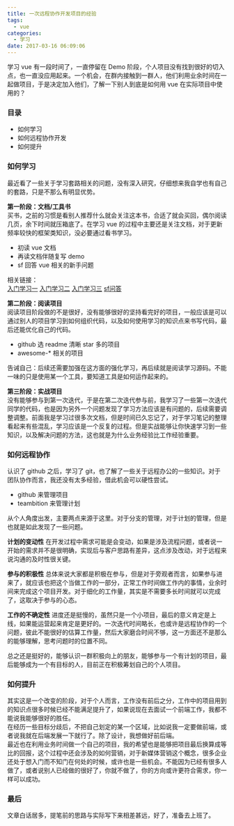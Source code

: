 ```yaml
---
title: 一次远程协作开发项目的经验
tags:
  - vue
categories:
  - 学习
date: 2017-03-16 06:09:06
---
```


学习 vue 有一段时间了，一直停留在 Demo 阶段，个人项目没有找到很好的切入点，也一直没应用起来。一个机会，在群内接触到一群人，他们利用业余时间在一起做项目，于是决定加入他们，了解一下别人到底是如何用 vue 在实际项目中使用的？
<!-- more -->
### 目录
- 如何学习
- 如何远程协作开发
- 如何提升

### 如何学习
最近看了一些关于学习套路相关的问题，没有深入研究，仔细想来我自学也有自己的套路，只是不那么有明显优势。  

**第一阶段：文档/工具书**  
买书，之前的习惯是看别人推荐什么就会关注这本书，合适了就会买回，偶尔阅读几页，余下时间就压箱底了。在学习 vue 的过程中主要还是关注文档，对于更新频率较快的框架类知识，没必要通过看书学习。  
- 初读 vue 文档  
- 再读文档伴随复写 demo  
- sf 回答 vue 相关的新手问题

相关链接：  
[入门学习一](//www.unofficial.cn/2016/10/25/vue-%E5%85%A5%E9%97%A8%E5%AD%A6%E4%B9%A0.html)
[入门学习二](//www.unofficial.cn/2016/11/24/vue-%E5%85%A5%E9%97%A8%E5%AD%A6%E4%B9%A02.html)
[入门学习三](//www.unofficial.cn/2016/12/13/vue-%E5%85%A5%E9%97%A8%E5%AD%A6%E4%B9%A03.html)
[sf问答](//segmentfault.com/u/unofficial/answers)

**第二阶段：阅读项目**  
阅读项目阶段做的不是很好，没有能够很好的坚持看完好的项目，一般应该是可以通过别人的项目学习到如何组织代码，以及如何使用学习的知识点来书写代码，最后还能优化自己的代码。  
- github 选 readme 清晰 star 多的项目  
- awesome-* 相关的项目  

告诫自己：后续还需要加强在这方面的强化学习，再后续就是阅读学习源码。不能一味的只是使用某一个工具，要知道工具是如何运作起来的。  

**第三阶段：实战项目**  
没有能够参与到第一次迭代，于是在第二次迭代参与前，我学习了一些第一次迭代同学的代码，也是因为另外一个问题发现了学习方法应该是有问题的，后续需要调整调整。前面我是学习过很多次文档，但是时间已久忘记了，对于学习笔记的整理看起来有些混乱，学习应该是一个反复的过程。但是实战能够让你快速学习到一些知识，以及解决问题的方法，这也就是为什么业务经验比工作经验重要。  

### 如何远程协作
认识了 github 之后，学习了 git，也了解了一些关于远程办公的一些知识。对于团队协作而言，我还没有太多经验，借此机会可以硬性尝试。  
- github 来管理项目
- teambition 来管理计划

从个人角度出发，主要两点来源于这里。对于分支的管理，对于计划的管理，但是也就是如此发现了一些问题。  

**计划的变动性**
在开发过程中需求可能是会变动，如果是涉及流程问题，或者说一开始的需求并不是很明确，实现后与客户思路有差异，这点涉及改动，对于远程来说沟通的及时性很关键。  

**参与的积极性**
总体来说大家都是积极在参与，但是对于旁观者而言，如果参与进来了，就应该也把这个当做工作的一部分，正常工作时间做工作内的事情，业余时间来完成这个项目开发。对于细化的工作量，其实是不需要多长时间就可以完成了，这取决于参与的心态。  

**工作的不确定性**
进度还是挺慢的，虽然只是一个小项目，最后的意义肯定是上线，如果能运营起来肯定是更好的。一次迭代时间略长，也或许是远程协作的一个问题，彼此不能很好的估算工作量，然后大家磨合时间不够，这一方面还不是那么的能够理解，思考问题时的位置不同。  

总之还是挺好的，能够认识一群积极向上的朋友，能够参与一个有计划的项目，最后能够成为一个有目标的人，目前正在积极筹划自己的个人项目。  

### 如何提升
其实这是一个改变的阶段，对于个人而言，工作没有前后之分，工作中的项目用到的知识点很多时候已经不能满足提升了，如果说现在去面试一个前端工作，我都不能说我能够很好的胜任。  
在经历一些目标分歧后，不把自己划定的某一个区域，比如说我一定要做前端，或者说我就在后端发展一下就行了。除了设计，我想做好前后端。  
最近也在利用业务时间做一个自己的项目，我的希望也是能够把项目最后换算成等比的回报，这个过程中还会涉及的如何营销，对于新媒体营销这个概念，很多企业还处于想入门而不知门在何处的时候，或许也是一些机会。不能因为已经有很多人做了，或者说别人已经做的很好了，你就不做了，你的方向或许更符合需求，你一样可以成功。  

### 最后
文章白话居多，提笔前的思路与实际写下来相差甚远，好了，准备去上班了。  
